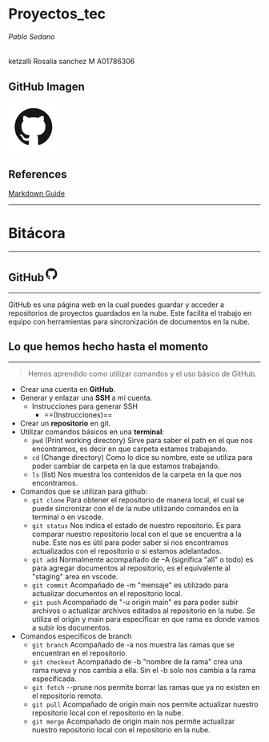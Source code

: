 # Proyectos_tec
###### Pablo Sedano

ketzalli Rosalia sanchez M A01786306



## GitHub Imagen


<img src="Images/GitHub-Mark.png" width="100">

## References
[Markdown Guide](https://www.markdownguide.org/cheat-sheet/)

---


# Bitácora

---

## GitHub<img src="Images/GitHub-Mark.png" width="30">
***
GitHub es una página web en la cual puedes guardar y acceder a repositorios de proyectos guardados en la nube. Este facilita el trabajo en equipo con herramientas para sincronización de documentos en la nube. 

## Lo que hemos hecho hasta el momento 
---  
>Hemos aprendido como utilizar comandos y el uso básico de GitHub.

- Crear una cuenta en **GitHub**.
- Generar y enlazar una **SSH** a mi cuenta.
    - Instrucciones para generar SSH
        - ==(Instrucciones)==
- Crear un **repositorio** en git.
- Utilizar comandos básicos en una **terminal**:
    - `pwd` (Print working directory) Sirve para saber el path en el que nos encontramos, es decir en que carpeta estamos trabajando.
    - `cd` (Change directory) Como lo dice su nombre, este se utiliza para poder cambiar de carpeta en la que estamos trabajando.
    - `ls` (list) Nos muestra los contenidos de la carpeta en la que nos encontramos.
- Comandos que se utilizan para github:
    - `git clone` Para obtener el repositorio de manera local, el cual se puede sincronizar con el de la nube utilizando comandos en la terminal o en vscode.
    - `git status` Nos indica el estado de nuestro repositorio. Es para comparar nuestro repositorio local con el que se encuentra a la nube. Este nos es útil para poder saber si nos encontramos actualizados con el repositorio o si estamos adelantados.
    - `git add` Normalmente acompañado de –A (significa "all" o todo) es para agregar documentos al repositorio, es el equivalente al "staging" area en vscode.
    - `git commit` Acompañado de -m "mensaje" es utilizado para actualizar documentos en el repositorio local.
    - `git push` Acompañado de "-u origin main" es para poder subir archivos o actualizar archivos editados al repositorio en la nube. Se utiliza el origin y main para especificar en que rama es donde vamos a subir los documentos.
- Comandos especificos de branch
    - `git branch` Acompañado de -a nos muestra las ramas que se encuentran en el repositorio.
    - `git checkout` Acompañado de -b "nombre de la rama" crea una rama nueva y nos cambia a ella. Sin el -b solo nos cambia a la rama especificada.
    - `git fetch` --prune nos permite borrar las ramas que ya no existen en el repositorio remoto.
    - `git pull` Acompañado de origin main nos permite actualizar nuestro repositorio local con el repositorio en la nube.
    - `git merge` Acompañado de origin main nos permite actualizar nuestro repositorio local con el repositorio en la nube.









